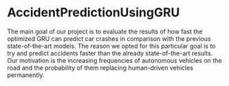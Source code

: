 # AccidentPredictionUsingGRU
The main goal of our project is to evaluate the results of how fast the optimized GRU can predict car crashes in comparison with the previous state-of-the-art models. The reason we opted for this particular goal is to try and predict accidents faster than the already state-of-the-art results. Our motivation is the increasing frequencies of autonomous vehicles on the road and the probability of them replacing human-driven vehicles permanently. 
